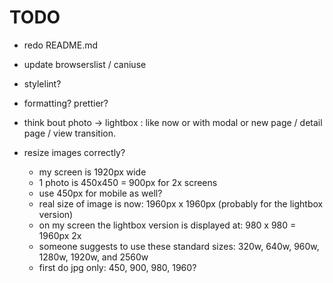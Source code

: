 # TODO 

- redo README.md
- update browserslist / caniuse
- stylelint?
- formatting? prettier?
- think bout photo -> lightbox : like now or with modal or new page / detail page / view transition.

- resize images correctly?
  - my screen is 1920px wide
  - 1 photo is 450x450 = 900px for 2x screens
  - use 450px for mobile as well?
  - real size of image is now: 1960px x 1960px (probably for the lightbox version)
  - on my screen the lightbox version is displayed at: 980 x 980 = 1960px 2x 
  - someone suggests to use these standard sizes: 320w, 640w, 960w, 1280w, 1920w, and 2560w
  - first do jpg only: 450, 900, 980, 1960?
